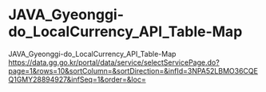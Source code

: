 # JAVA_Gyeonggi-do_LocalCurrency_API_Table-Map
 JAVA_Gyeonggi-do_LocalCurrency_API_Table-Map
https://data.gg.go.kr/portal/data/service/selectServicePage.do?page=1&rows=10&sortColumn=&sortDirection=&infId=3NPA52LBMO36CQEQ1GMY28894927&infSeq=1&order=&loc=
